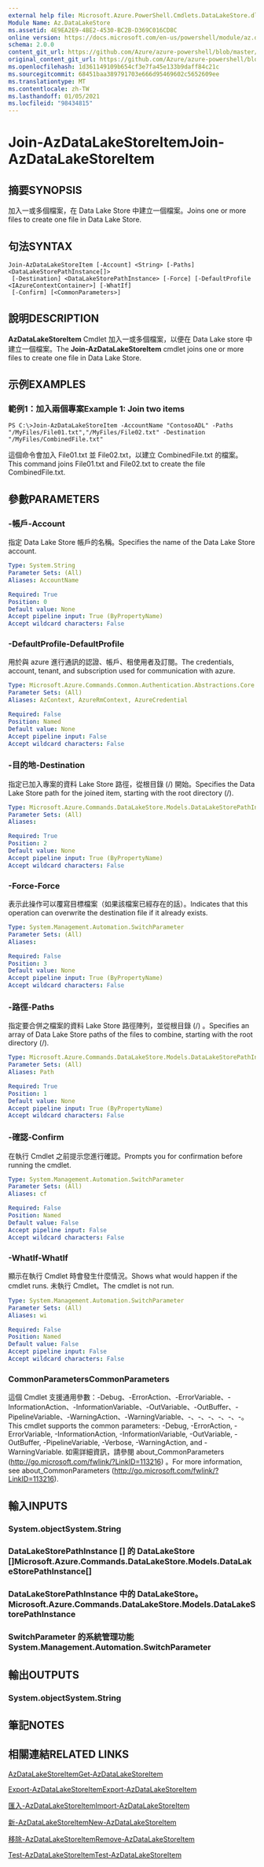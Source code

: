 ```yaml
---
external help file: Microsoft.Azure.PowerShell.Cmdlets.DataLakeStore.dll-Help.xml
Module Name: Az.DataLakeStore
ms.assetid: 4E9EA2E9-4BE2-4530-BC2B-D369C016CD8C
online version: https://docs.microsoft.com/en-us/powershell/module/az.datalakestore/join-azdatalakestoreitem
schema: 2.0.0
content_git_url: https://github.com/Azure/azure-powershell/blob/master/src/DataLakeStore/DataLakeStore/help/Join-AzDataLakeStoreItem.md
original_content_git_url: https://github.com/Azure/azure-powershell/blob/master/src/DataLakeStore/DataLakeStore/help/Join-AzDataLakeStoreItem.md
ms.openlocfilehash: 1d361149109b654cf3e7fa45e133b9daff84c21c
ms.sourcegitcommit: 68451baa389791703e666d95469602c5652609ee
ms.translationtype: MT
ms.contentlocale: zh-TW
ms.lasthandoff: 01/05/2021
ms.locfileid: "98434815"
---
```

# <span data-ttu-id="069e8-101">Join-AzDataLakeStoreItem</span><span class="sxs-lookup"><span data-stu-id="069e8-101">Join-AzDataLakeStoreItem</span></span>

## <span data-ttu-id="069e8-102">摘要</span><span class="sxs-lookup"><span data-stu-id="069e8-102">SYNOPSIS</span></span>
<span data-ttu-id="069e8-103">加入一或多個檔案，在 Data Lake Store 中建立一個檔案。</span><span class="sxs-lookup"><span data-stu-id="069e8-103">Joins one or more files to create one file in Data Lake Store.</span></span>

## <span data-ttu-id="069e8-104">句法</span><span class="sxs-lookup"><span data-stu-id="069e8-104">SYNTAX</span></span>

```
Join-AzDataLakeStoreItem [-Account] <String> [-Paths] <DataLakeStorePathInstance[]>
 [-Destination] <DataLakeStorePathInstance> [-Force] [-DefaultProfile <IAzureContextContainer>] [-WhatIf]
 [-Confirm] [<CommonParameters>]
```

## <span data-ttu-id="069e8-105">說明</span><span class="sxs-lookup"><span data-stu-id="069e8-105">DESCRIPTION</span></span>
<span data-ttu-id="069e8-106">**AzDataLakeStoreItem** Cmdlet 加入一或多個檔案，以便在 Data Lake store 中建立一個檔案。</span><span class="sxs-lookup"><span data-stu-id="069e8-106">The **Join-AzDataLakeStoreItem** cmdlet joins one or more files to create one file in Data Lake Store.</span></span>

## <span data-ttu-id="069e8-107">示例</span><span class="sxs-lookup"><span data-stu-id="069e8-107">EXAMPLES</span></span>

### <span data-ttu-id="069e8-108">範例1：加入兩個專案</span><span class="sxs-lookup"><span data-stu-id="069e8-108">Example 1: Join two items</span></span>
```
PS C:\>Join-AzDataLakeStoreItem -AccountName "ContosoADL" -Paths "/MyFiles/File01.txt","/MyFiles/File02.txt" -Destination "/MyFiles/CombinedFile.txt"
```

<span data-ttu-id="069e8-109">這個命令會加入 File01.txt 並 File02.txt，以建立 CombinedFile.txt 的檔案。</span><span class="sxs-lookup"><span data-stu-id="069e8-109">This command joins File01.txt and File02.txt to create the file CombinedFile.txt.</span></span>

## <span data-ttu-id="069e8-110">參數</span><span class="sxs-lookup"><span data-stu-id="069e8-110">PARAMETERS</span></span>

### <span data-ttu-id="069e8-111">-帳戶</span><span class="sxs-lookup"><span data-stu-id="069e8-111">-Account</span></span>
<span data-ttu-id="069e8-112">指定 Data Lake Store 帳戶的名稱。</span><span class="sxs-lookup"><span data-stu-id="069e8-112">Specifies the name of the Data Lake Store account.</span></span>

```yaml
Type: System.String
Parameter Sets: (All)
Aliases: AccountName

Required: True
Position: 0
Default value: None
Accept pipeline input: True (ByPropertyName)
Accept wildcard characters: False
```

### <span data-ttu-id="069e8-113">-DefaultProfile</span><span class="sxs-lookup"><span data-stu-id="069e8-113">-DefaultProfile</span></span>
<span data-ttu-id="069e8-114">用於與 azure 進行通訊的認證、帳戶、租使用者及訂閱。</span><span class="sxs-lookup"><span data-stu-id="069e8-114">The credentials, account, tenant, and subscription used for communication with azure.</span></span>

```yaml
Type: Microsoft.Azure.Commands.Common.Authentication.Abstractions.Core.IAzureContextContainer
Parameter Sets: (All)
Aliases: AzContext, AzureRmContext, AzureCredential

Required: False
Position: Named
Default value: None
Accept pipeline input: False
Accept wildcard characters: False
```

### <span data-ttu-id="069e8-115">-目的地</span><span class="sxs-lookup"><span data-stu-id="069e8-115">-Destination</span></span>
<span data-ttu-id="069e8-116">指定已加入專案的資料 Lake Store 路徑，從根目錄 (/) 開始。</span><span class="sxs-lookup"><span data-stu-id="069e8-116">Specifies the Data Lake Store path for the joined item, starting with the root directory (/).</span></span>

```yaml
Type: Microsoft.Azure.Commands.DataLakeStore.Models.DataLakeStorePathInstance
Parameter Sets: (All)
Aliases:

Required: True
Position: 2
Default value: None
Accept pipeline input: True (ByPropertyName)
Accept wildcard characters: False
```

### <span data-ttu-id="069e8-117">-Force</span><span class="sxs-lookup"><span data-stu-id="069e8-117">-Force</span></span>
<span data-ttu-id="069e8-118">表示此操作可以覆寫目標檔案（如果該檔案已經存在的話）。</span><span class="sxs-lookup"><span data-stu-id="069e8-118">Indicates that this operation can overwrite the destination file if it already exists.</span></span>

```yaml
Type: System.Management.Automation.SwitchParameter
Parameter Sets: (All)
Aliases:

Required: False
Position: 3
Default value: None
Accept pipeline input: True (ByPropertyName)
Accept wildcard characters: False
```

### <span data-ttu-id="069e8-119">-路徑</span><span class="sxs-lookup"><span data-stu-id="069e8-119">-Paths</span></span>
<span data-ttu-id="069e8-120">指定要合併之檔案的資料 Lake Store 路徑陣列，並從根目錄 (/) 。</span><span class="sxs-lookup"><span data-stu-id="069e8-120">Specifies an array of Data Lake Store paths of the files to combine, starting with the root directory (/).</span></span>

```yaml
Type: Microsoft.Azure.Commands.DataLakeStore.Models.DataLakeStorePathInstance[]
Parameter Sets: (All)
Aliases: Path

Required: True
Position: 1
Default value: None
Accept pipeline input: True (ByPropertyName)
Accept wildcard characters: False
```

### <span data-ttu-id="069e8-121">-確認</span><span class="sxs-lookup"><span data-stu-id="069e8-121">-Confirm</span></span>
<span data-ttu-id="069e8-122">在執行 Cmdlet 之前提示您進行確認。</span><span class="sxs-lookup"><span data-stu-id="069e8-122">Prompts you for confirmation before running the cmdlet.</span></span>

```yaml
Type: System.Management.Automation.SwitchParameter
Parameter Sets: (All)
Aliases: cf

Required: False
Position: Named
Default value: False
Accept pipeline input: False
Accept wildcard characters: False
```

### <span data-ttu-id="069e8-123">-WhatIf</span><span class="sxs-lookup"><span data-stu-id="069e8-123">-WhatIf</span></span>
<span data-ttu-id="069e8-124">顯示在執行 Cmdlet 時會發生什麼情況。</span><span class="sxs-lookup"><span data-stu-id="069e8-124">Shows what would happen if the cmdlet runs.</span></span>
<span data-ttu-id="069e8-125">未執行 Cmdlet。</span><span class="sxs-lookup"><span data-stu-id="069e8-125">The cmdlet is not run.</span></span>

```yaml
Type: System.Management.Automation.SwitchParameter
Parameter Sets: (All)
Aliases: wi

Required: False
Position: Named
Default value: False
Accept pipeline input: False
Accept wildcard characters: False
```

### <span data-ttu-id="069e8-126">CommonParameters</span><span class="sxs-lookup"><span data-stu-id="069e8-126">CommonParameters</span></span>
<span data-ttu-id="069e8-127">這個 Cmdlet 支援通用參數：-Debug、-ErrorAction、-ErrorVariable、-InformationAction、-InformationVariable、-OutVariable、-OutBuffer、-PipelineVariable、-WarningAction、-WarningVariable、-、-、-、-、-、-。</span><span class="sxs-lookup"><span data-stu-id="069e8-127">This cmdlet supports the common parameters: -Debug, -ErrorAction, -ErrorVariable, -InformationAction, -InformationVariable, -OutVariable, -OutBuffer, -PipelineVariable, -Verbose, -WarningAction, and -WarningVariable.</span></span> <span data-ttu-id="069e8-128">如需詳細資訊，請參閱 about_CommonParameters (http://go.microsoft.com/fwlink/?LinkID=113216) 。</span><span class="sxs-lookup"><span data-stu-id="069e8-128">For more information, see about_CommonParameters (http://go.microsoft.com/fwlink/?LinkID=113216).</span></span>

## <span data-ttu-id="069e8-129">輸入</span><span class="sxs-lookup"><span data-stu-id="069e8-129">INPUTS</span></span>

### <span data-ttu-id="069e8-130">System.object</span><span class="sxs-lookup"><span data-stu-id="069e8-130">System.String</span></span>

### <span data-ttu-id="069e8-131">DataLakeStorePathInstance [] 的 DataLakeStore []</span><span class="sxs-lookup"><span data-stu-id="069e8-131">Microsoft.Azure.Commands.DataLakeStore.Models.DataLakeStorePathInstance[]</span></span>

### <span data-ttu-id="069e8-132">DataLakeStorePathInstance 中的 DataLakeStore。</span><span class="sxs-lookup"><span data-stu-id="069e8-132">Microsoft.Azure.Commands.DataLakeStore.Models.DataLakeStorePathInstance</span></span>

### <span data-ttu-id="069e8-133">SwitchParameter 的系統管理功能</span><span class="sxs-lookup"><span data-stu-id="069e8-133">System.Management.Automation.SwitchParameter</span></span>

## <span data-ttu-id="069e8-134">輸出</span><span class="sxs-lookup"><span data-stu-id="069e8-134">OUTPUTS</span></span>

### <span data-ttu-id="069e8-135">System.object</span><span class="sxs-lookup"><span data-stu-id="069e8-135">System.String</span></span>

## <span data-ttu-id="069e8-136">筆記</span><span class="sxs-lookup"><span data-stu-id="069e8-136">NOTES</span></span>

## <span data-ttu-id="069e8-137">相關連結</span><span class="sxs-lookup"><span data-stu-id="069e8-137">RELATED LINKS</span></span>

[<span data-ttu-id="069e8-138">AzDataLakeStoreItem</span><span class="sxs-lookup"><span data-stu-id="069e8-138">Get-AzDataLakeStoreItem</span></span>](./Get-AzDataLakeStoreItem.md)

[<span data-ttu-id="069e8-139">Export-AzDataLakeStoreItem</span><span class="sxs-lookup"><span data-stu-id="069e8-139">Export-AzDataLakeStoreItem</span></span>](./Export-AzDataLakeStoreItem.md)

[<span data-ttu-id="069e8-140">匯入-AzDataLakeStoreItem</span><span class="sxs-lookup"><span data-stu-id="069e8-140">Import-AzDataLakeStoreItem</span></span>](./Import-AzDataLakeStoreItem.md)

[<span data-ttu-id="069e8-141">新-AzDataLakeStoreItem</span><span class="sxs-lookup"><span data-stu-id="069e8-141">New-AzDataLakeStoreItem</span></span>](./New-AzDataLakeStoreItem.md)

[<span data-ttu-id="069e8-142">移除-AzDataLakeStoreItem</span><span class="sxs-lookup"><span data-stu-id="069e8-142">Remove-AzDataLakeStoreItem</span></span>](./Remove-AzDataLakeStoreItem.md)

[<span data-ttu-id="069e8-143">Test-AzDataLakeStoreItem</span><span class="sxs-lookup"><span data-stu-id="069e8-143">Test-AzDataLakeStoreItem</span></span>](./Test-AzDataLakeStoreItem.md)



